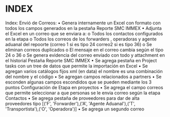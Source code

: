 # INDEX
Index:
Envió de Correos:
•	Genera internamente un Excel con formato con todos los campos generados en la pestaña Reporte SMC IMMEX
•	Adjunta el Excel en un correo que se enviara a:
o	    Todos los contactos configurados en la etapa
o	    Todos los correos de los forwarders , operadoras y agente aduanal del repoorte (correo 1 si es tipo 24 correo2 si es tipo 36)
o	    Se eliminan correos duplicados
o	    El mensaje en el correo cambia según el tipo 24 o 36
o	    Se genera evidencia del correo enviado con todo y attachment en el historial
Pestaña Reporte SMC IMMEX
•	Se agrega pestaña en Project tasks con un tree de datos que permite la importación en Excel
•	Se agregan varios catálogos fijos xml (en data) el nombre es una combinación del nombre y el código
•	Se agregan campos relacionados a partners
•	Se esconden algunas campos escondidos que se pueden mediante los 3 puntos
Configuración de Etapa en proyectos
•	Se agrega el campo correos que permite seleccionar a que personas se le envia correo según la etapa
Contactos
•	Se agrega pestaña de proveedores para dar de alta proveedores tipo [('F', 'Forwarder'),('A', 'Agente Aduanal'),('T', 'Transportista'),('O', 'Operadora')]
•	Se agrega un segundo correo

